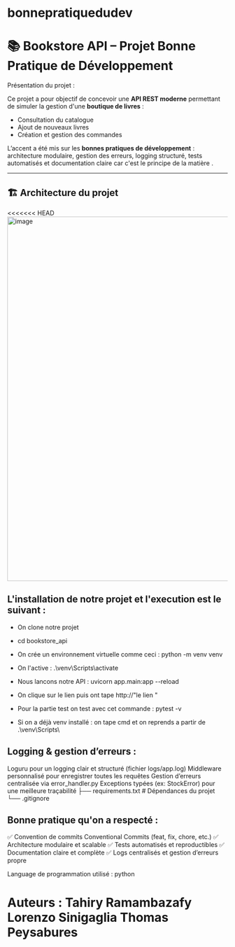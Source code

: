 # bonnepratiquedudev
# 📚 Bookstore API – Projet Bonne Pratique de Développement

Présentation du projet : 

Ce projet a pour objectif de concevoir une **API REST moderne** permettant de simuler la gestion d'une **boutique de livres** :  
- Consultation du catalogue  
- Ajout de nouveaux livres  
- Création et gestion des commandes  

L’accent a été mis sur les **bonnes pratiques de développement** :  
architecture modulaire, gestion des erreurs, logging structuré, tests automatisés et documentation claire car c'est le principe de la matière .

---

## 🏗️ Architecture du projet

<<<<<<< HEAD
<img width="700" height="833" alt="image" src="https://github.com/user-attachments/assets/73ebe73b-da64-4b24-a534-d6d5d61f422f" />


## L'installation de notre projet et l'execution est le suivant : 

- On clone notre projet
- cd bookstore_api

- On crée un environnement virtuelle comme ceci : python -m venv venv
- On l'active : .\venv\Scripts\activate
- Nous lancons notre API : uvicorn app.main:app --reload
- On clique sur le lien puis ont tape http://"le lien " 
- Pour la partie test on test avec cet commande : pytest -v

- Si on a déjà venv installé : on tape cmd et on reprends a partir de .\venv\Scripts\


## Logging & gestion d’erreurs : 

Loguru pour un logging clair et structuré (fichier logs/app.log)
Middleware personnalisé pour enregistrer toutes les requêtes
Gestion d’erreurs centralisée via error_handler.py
Exceptions typées (ex: StockError) pour une meilleure traçabilité
├── requirements.txt                # Dépendances du projet
└── .gitignore

##

## Bonne pratique qu'on a respecté :
✅ Convention de commits Conventional Commits (feat, fix, chore, etc.)
✅ Architecture modulaire et scalable
✅ Tests automatisés et reproductibles
✅ Documentation claire et complète
✅ Logs centralisés et gestion d’erreurs propre

Language de programmation utilisé : python 



Auteurs : 
Tahiry Ramambazafy
Lorenzo Sinigaglia
Thomas Peysabures
=======


